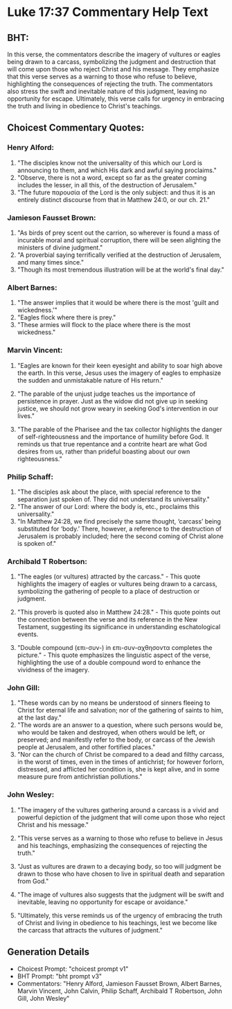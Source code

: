 # Luke 17:37 Commentary Help Text

## BHT:
In this verse, the commentators describe the imagery of vultures or eagles being drawn to a carcass, symbolizing the judgment and destruction that will come upon those who reject Christ and his message. They emphasize that this verse serves as a warning to those who refuse to believe, highlighting the consequences of rejecting the truth. The commentators also stress the swift and inevitable nature of this judgment, leaving no opportunity for escape. Ultimately, this verse calls for urgency in embracing the truth and living in obedience to Christ's teachings.

## Choicest Commentary Quotes:
### Henry Alford:
1. "The disciples know not the universality of this which our Lord is announcing to them, and which His dark and awful saying proclaims."
2. "Observe, there is not a word, except so far as the greater coming includes the lesser, in all this, of the destruction of Jerusalem."
3. "The future παρουσία of the Lord is the only subject: and thus it is an entirely distinct discourse from that in Matthew 24:0, or our ch. 21."

### Jamieson Fausset Brown:
1. "As birds of prey scent out the carrion, so wherever is found a mass of incurable moral and spiritual corruption, there will be seen alighting the ministers of divine judgment."
2. "A proverbial saying terrifically verified at the destruction of Jerusalem, and many times since."
3. "Though its most tremendous illustration will be at the world's final day."

### Albert Barnes:
1. "The answer implies that it would be where there is the most 'guilt and wickedness.'"
2. "Eagles flock where there is prey."
3. "These armies will flock to the place where there is the most wickedness."

### Marvin Vincent:
1. "Eagles are known for their keen eyesight and ability to soar high above the earth. In this verse, Jesus uses the imagery of eagles to emphasize the sudden and unmistakable nature of His return." 

2. "The parable of the unjust judge teaches us the importance of persistence in prayer. Just as the widow did not give up in seeking justice, we should not grow weary in seeking God's intervention in our lives." 

3. "The parable of the Pharisee and the tax collector highlights the danger of self-righteousness and the importance of humility before God. It reminds us that true repentance and a contrite heart are what God desires from us, rather than prideful boasting about our own righteousness."

### Philip Schaff:
1. "The disciples ask about the place, with special reference to the separation just spoken of. They did not understand its universality."
2. "The answer of our Lord: where the body is, etc., proclaims this universality."
3. "In Matthew 24:28, we find precisely the same thought, ‘carcass’ being substituted for ‘body.’ There, however, a reference to the destruction of Jerusalem is probably included; here the second coming of Christ alone is spoken of."

### Archibald T Robertson:
1. "The eagles (or vultures) attracted by the carcass." - This quote highlights the imagery of eagles or vultures being drawn to a carcass, symbolizing the gathering of people to a place of destruction or judgment.

2. "This proverb is quoted also in Matthew 24:28." - This quote points out the connection between the verse and its reference in the New Testament, suggesting its significance in understanding eschatological events.

3. "Double compound (επι-συν-) in επι-συν-αχθησοντα completes the picture." - This quote emphasizes the linguistic aspect of the verse, highlighting the use of a double compound word to enhance the vividness of the imagery.

### John Gill:
1. "These words can by no means be understood of sinners fleeing to Christ for eternal life and salvation; nor of the gathering of saints to him, at the last day."
2. "The words are an answer to a question, where such persons would be, who would be taken and destroyed, when others would be left, or preserved; and manifestly refer to the body, or carcass of the Jewish people at Jerusalem, and other fortified places."
3. "Nor can the church of Christ be compared to a dead and filthy carcass, in the worst of times, even in the times of antichrist; for however forlorn, distressed, and afflicted her condition is, she is kept alive, and in some measure pure from antichristian pollutions."

### John Wesley:
1. "The imagery of the vultures gathering around a carcass is a vivid and powerful depiction of the judgment that will come upon those who reject Christ and his message."

2. "This verse serves as a warning to those who refuse to believe in Jesus and his teachings, emphasizing the consequences of rejecting the truth."

3. "Just as vultures are drawn to a decaying body, so too will judgment be drawn to those who have chosen to live in spiritual death and separation from God."

4. "The image of vultures also suggests that the judgment will be swift and inevitable, leaving no opportunity for escape or avoidance."

5. "Ultimately, this verse reminds us of the urgency of embracing the truth of Christ and living in obedience to his teachings, lest we become like the carcass that attracts the vultures of judgment."


## Generation Details
- Choicest Prompt: "choicest prompt v1"
- BHT Prompt: "bht prompt v3"
- Commentators: "Henry Alford, Jamieson Fausset Brown, Albert Barnes, Marvin Vincent, John Calvin, Philip Schaff, Archibald T Robertson, John Gill, John Wesley"

